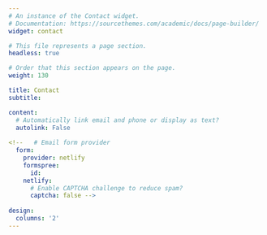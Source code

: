 ```yaml
---
# An instance of the Contact widget.
# Documentation: https://sourcethemes.com/academic/docs/page-builder/
widget: contact

# This file represents a page section.
headless: true

# Order that this section appears on the page.
weight: 130

title: Contact
subtitle:

content:
  # Automatically link email and phone or display as text?
  autolink: False
  
<!--   # Email form provider
  form:
    provider: netlify
    formspree:
      id:
    netlify:
      # Enable CAPTCHA challenge to reduce spam?
      captcha: false -->
  
design:
  columns: '2'
---
```

